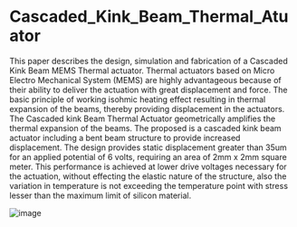 # Cascaded_Kink_Beam_Thermal_Atuator
This paper describes the design, simulation and fabrication of a Cascaded Kink Beam MEMS Thermal actuator. Thermal actuators based on Micro Electro Mechanical System (MEMS) are highly advantageous because of their ability to deliver the actuation with great displacement and force. The basic principle of working isohmic heating effect resulting in thermal expansion of the beams, thereby providing displacement in the actuators. The Cascaded kink Beam Thermal Actuator geometrically amplifies the thermal expansion of the beams. The proposed is a cascaded kink beam actuator including a bent beam structure to provide increased displacement. The design provides static displacement greater than 35um for an applied potential of 6 volts, requiring an area of 2mm x 2mm square meter. This performance is achieved at lower drive voltages necessary for the actuation, without effecting the elastic nature of the structure, also the variation in temperature is not exceeding the temperature point with stress lesser than the maximum limit of silicon material.

![image](https://github.com/user-attachments/assets/9a01de67-dae1-495a-b430-66f37147b2cd)
